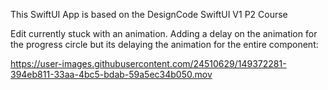 This SwiftUI App is based on the DesignCode SwiftUI V1 P2 Course


Edit currently stuck with an animation. Adding a delay on the animation for the progress circle but its delaying the animation for the entire component:

https://user-images.githubusercontent.com/24510629/149372281-394eb811-33aa-4bc5-bdab-59a5ec34b050.mov

